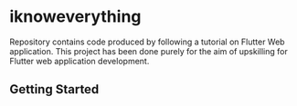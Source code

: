 # iknoweverything

Repository contains code produced by following a tutorial on Flutter Web application. This project has been done purely for the aim of upskilling for Flutter web application development.

## Getting Started
